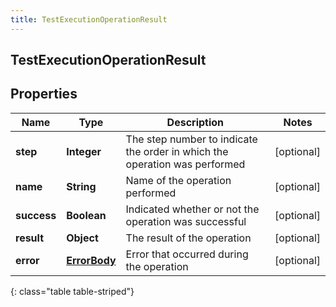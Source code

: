 ```yaml
---
title: TestExecutionOperationResult
---
```

## TestExecutionOperationResult


## Properties

| Name | Type | Description | Notes |
| ------------ | ------------- | ------------- | ------------- |
| **step** | <!----><!---->**Integer**<!----> | The step number to indicate the order in which the operation was performed |  [optional] |
| **name** | <!----><!---->**String**<!----> | Name of the operation performed |  [optional] |
| **success** | <!----><!---->**Boolean**<!----> | Indicated whether or not the operation was successful |  [optional] |
| **result** | <!----><!---->**Object**<!----> | The result of the operation |  [optional] |
| **error** | <!----><!---->[**ErrorBody**](ErrorBody.html)<!----> | Error that occurred during the operation |  [optional] |
{: class="table table-striped"}



